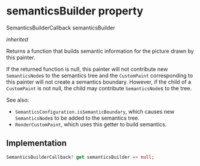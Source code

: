 


# semanticsBuilder property








SemanticsBuilderCallback semanticsBuilder
  
_inherited_



<p>Returns a function that builds semantic information for the picture drawn
by this painter.</p>
<p>If the returned function is null, this painter will not contribute new
<code>SemanticsNode</code>s to the semantics tree and the <code>CustomPaint</code> corresponding
to this painter will not create a semantics boundary. However, if the
child of a <code>CustomPaint</code> is not null, the child may contribute
<code>SemanticsNode</code>s to the tree.</p>
<p>See also:</p>
<ul>
<li><code>SemanticsConfiguration.isSemanticBoundary</code>, which causes new
<code>SemanticsNode</code>s to be added to the semantics tree.</li>
<li><code>RenderCustomPaint</code>, which uses this getter to build semantics.</li>
</ul>



## Implementation

```dart
SemanticsBuilderCallback? get semanticsBuilder => null;
```








